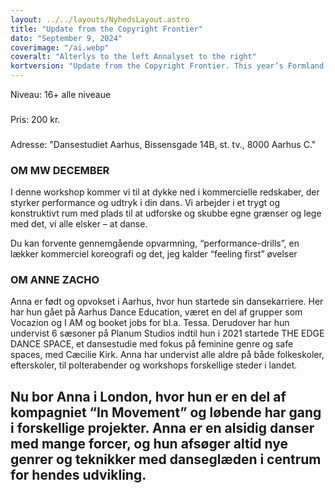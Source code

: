 ```yaml
---
layout: ../../layouts/NyhedsLayout.astro
title: "Update from the Copyright Frontier"
dato: "September 9, 2024"
coverimage: "/ai.webp"
coveralt: "Alterlys to the left Annalyset to the right"
kortversion: "Update from the Copyright Frontier. This year’s Formland fair brought quite a surprise for Mille Maracent. For many years, she has run a small design shop called Alterlyset, where she has sold handmade candles with a unique design to top interior stores in Northern Europe—including in Denmark, Illums Bolighus and the Louisiana Museum Shop. But at the fair in Herning, she was stunned when she saw Asp Holmblad/Liljeholmen launch a new product, Annalyset, which seems to bear strong similarities in shape, size, color palette, and design to her own product."
---
```

Niveau: 16+ alle niveaue
###
Pris: 200 kr.
###
Adresse: "Dansestudiet Aarhus, Bissensgade 14B, st. tv., 8000 Aarhus C."
### OM MW DECEMBER

I denne workshop kommer vi til at dykke ned i kommercielle redskaber, der styrker performance og udtryk i din dans. Vi arbejder i et trygt og konstruktivt rum med plads til at udforske og skubbe egne grænser og lege med det, vi alle elsker – at danse. 

Du kan forvente gennemgående opvarmning, “performance-drills”, en lækker kommerciel koreografi og det, jeg kalder “feeling first” øvelser
###  OM ANNE ZACHO

Anna er født og opvokset i Aarhus, hvor hun startede sin dansekarriere. Her har hun gået på Aarhus Dance Education, været en del af grupper som Vocazion og I AM og booket jobs for bl.a. Tessa. Derudover har hun undervist 6 sæsoner på Planum Studios indtil hun i 2021 startede THE EDGE DANCE SPACE, et dansestudie med fokus på feminine genre og safe spaces, med Cæcilie Kirk. Anna har undervist alle aldre på både folkeskoler, efterskoler, til polterabender og workshops forskellige steder i landet.

Nu bor Anna i London, hvor hun er en del af kompagniet “In Movement” og løbende har gang i forskellige projekter. Anna er en alsidig danser med mange forcer, og hun afsøger altid nye genrer og teknikker med danseglæden i centrum for hendes udvikling. 
---
